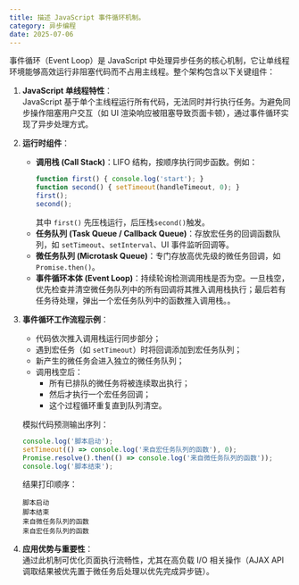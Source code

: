 ```yaml
---
title: 描述 JavaScript 事件循环机制。
category: 异步编程
date: 2025-07-06
---
```

事件循环（Event Loop）是 JavaScript 中处理异步任务的核心机制，它让单线程环境能够高效运行非阻塞代码而不占用主线程。整个架构包含以下关键组件：  

1. **JavaScript 单线程特性**：  
   JavaScript 基于单个主线程运行所有代码，无法同时并行执行任务。为避免同步操作阻塞用户交互（如 UI 渲染响应被阻塞导致页面卡顿），通过事件循环实现了异步处理方式。

2. **运行时组件**：  
   - **调用栈 (Call Stack)**：LIFO 结构，按顺序执行同步函数。例如：  
     ```javascript
     function first() { console.log('start'); }
     function second() { setTimeout(handleTimeout, 0); } 
     first(); 
     second();
     ```
     其中 `first()` 先压栈运行，后压栈`second()`触发。
   - **任务队列 (Task Queue / Callback Queue)**：存放宏任务的回调函数队列，如 `setTimeout`、`setInterval`、UI 事件监听回调等。
   - **微任务队列 (Microtask Queue)**：专门存放高优先级的微任务回调，如 `Promise.then()`。
   - **事件循环本体 (Event Loop)**：持续轮询检测调用栈是否为空。一旦栈空，优先检查并清空微任务队列中的所有回调将其推入调用栈执行；最后若有任务待处理，弹出一个宏任务队列中的函数推入调用栈。。

3. **事件循环工作流程示例**：  
   - 代码依次推入调用栈运行同步部分；
   - 遇到宏任务（如 `setTimeout`）时将回调添加到宏任务队列；
   - 新产生的微任务会进入独立的微任务队列；
   - 调用栈空后：
     - 所有已排队的微任务将被连续取出执行；
     - 然后才执行一个宏任务回调；
     - 这个过程循环重复直到队列清空。
      
   模拟代码预测输出序列：  
   ```javascript
   console.log('脚本启动');
   setTimeout(() => console.log('来自宏任务队列的函数'), 0);
   Promise.resolve().then(() => console.log('来自微任务队列的函数'));
   console.log('脚本结束');
   ```
   结果打印顺序：  
     ```
     脚本启动  
     脚本结束  
     来自微任务队列的函数  
     来自宏任务队列的函数
     ```

4. **应用优势与重要性**：  
   通过此机制可优化页面执行流畅性，尤其在高负载 I/O 相关操作（AJAX API 调取结果被优先置于微任务后处理以优先完成异步链）。
